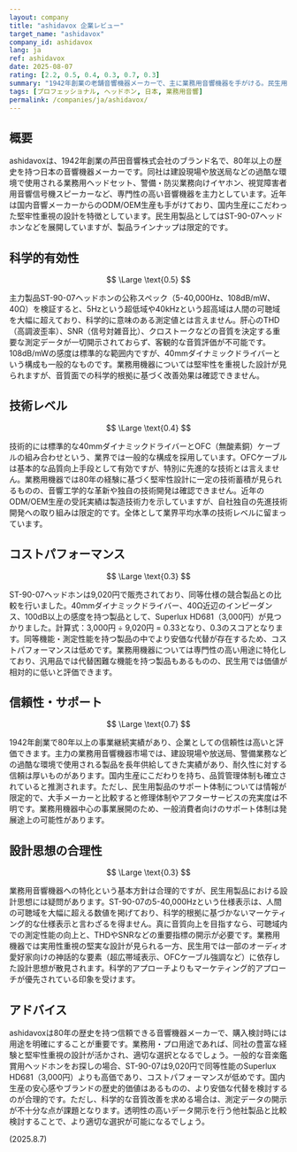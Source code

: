 ```yaml
---
layout: company
title: "ashidavox 企業レビュー"
target_name: "ashidavox"
company_id: ashidavox
lang: ja
ref: ashidavox
date: 2025-08-07
rating: [2.2, 0.5, 0.4, 0.3, 0.7, 0.3]
summary: "1942年創業の老舗音響機器メーカーで、主に業務用音響機器を手がける。民生用製品は限定的で、科学的測定データの開示が不十分。"
tags: [プロフェッショナル, ヘッドホン, 日本, 業務用音響]
permalink: /companies/ja/ashidavox/
---
```

## 概要

ashidavoxは、1942年創業の芦田音響株式会社のブランド名で、80年以上の歴史を持つ日本の音響機器メーカーです。同社は建設現場や放送局などの過酷な環境で使用される業務用ヘッドセット、警備・防災業務向けイヤホン、視覚障害者用音響信号機スピーカーなど、専門性の高い音響機器を主力としています。近年は国内音響メーカーからのODM/OEM生産も手がけており、国内生産にこだわった堅牢性重視の設計を特徴としています。民生用製品としてはST-90-07ヘッドホンなどを展開していますが、製品ラインナップは限定的です。

## 科学的有効性

$$ \Large \text{0.5} $$

主力製品ST-90-07ヘッドホンの公称スペック（5-40,000Hz、108dB/mW、40Ω）を検証すると、5Hzという超低域や40kHzという超高域は人間の可聴域を大幅に超えており、科学的に意味のある測定値とは言えません。肝心のTHD（高調波歪率）、SNR（信号対雑音比）、クロストークなどの音質を決定する重要な測定データが一切開示されておらず、客観的な音質評価が不可能です。108dB/mWの感度は標準的な範囲内ですが、40mmダイナミックドライバーという構成も一般的なものです。業務用機器については堅牢性を重視した設計が見られますが、音質面での科学的根拠に基づく改善効果は確認できません。

## 技術レベル

$$ \Large \text{0.4} $$

技術的には標準的な40mmダイナミックドライバーとOFC（無酸素銅）ケーブルの組み合わせという、業界では一般的な構成を採用しています。OFCケーブルは基本的な品質向上手段として有効ですが、特別に先進的な技術とは言えません。業務用機器では80年の経験に基づく堅牢性設計に一定の技術蓄積が見られるものの、音響工学的な革新や独自の技術開発は確認できません。近年のODM/OEM生産の受託実績は製造技術力を示していますが、自社独自の先進技術開発への取り組みは限定的です。全体として業界平均水準の技術レベルに留まっています。

## コストパフォーマンス

$$ \Large \text{0.3} $$

ST-90-07ヘッドホンは9,020円で販売されており、同等仕様の競合製品との比較を行いました。40mmダイナミックドライバー、40Ω近辺のインピーダンス、100dB以上の感度を持つ製品として、Superlux HD681（3,000円）が見つかりました。計算式：3,000円 ÷ 9,020円 = 0.33となり、0.3のスコアとなります。同等機能・測定性能を持つ製品の中でより安価な代替が存在するため、コストパフォーマンスは低めです。業務用機器については専門性の高い用途に特化しており、汎用品では代替困難な機能を持つ製品もあるものの、民生用では価値が相対的に低いと評価できます。

## 信頼性・サポート

$$ \Large \text{0.7} $$

1942年創業で80年以上の事業継続実績があり、企業としての信頼性は高いと評価できます。主力の業務用音響機器市場では、建設現場や放送局、警備業務などの過酷な環境で使用される製品を長年供給してきた実績があり、耐久性に対する信頼は厚いものがあります。国内生産にこだわりを持ち、品質管理体制も確立されていると推測されます。ただし、民生用製品のサポート体制については情報が限定的で、大手メーカーと比較すると修理体制やアフターサービスの充実度は不明です。業務用機器中心の事業展開のため、一般消費者向けのサポート体制は発展途上の可能性があります。

## 設計思想の合理性

$$ \Large \text{0.3} $$

業務用音響機器への特化という基本方針は合理的ですが、民生用製品における設計思想には疑問があります。ST-90-07の5-40,000Hzという仕様表示は、人間の可聴域を大幅に超える数値を掲げており、科学的根拠に基づかないマーケティング的な仕様表示と言わざるを得ません。真に音質向上を目指すなら、可聴域内での測定性能の向上と、THDやSNRなどの重要指標の開示が必要です。業務用機器では実用性重視の堅実な設計が見られる一方、民生用では一部のオーディオ愛好家向けの神話的な要素（超広帯域表示、OFCケーブル強調など）に依存した設計思想が散見されます。科学的アプローチよりもマーケティング的アプローチが優先されている印象を受けます。

## アドバイス

ashidavoxは80年の歴史を持つ信頼できる音響機器メーカーで、購入検討時には用途を明確にすることが重要です。業務用・プロ用途であれば、同社の豊富な経験と堅牢性重視の設計が活かされ、適切な選択となるでしょう。一般的な音楽鑑賞用ヘッドホンをお探しの場合、ST-90-07は9,020円で同等性能のSuperlux HD681（3,000円）よりも高価であり、コストパフォーマンスが低めです。国内生産の安心感やブランドの歴史的価値はあるものの、より安価な代替を検討するのが合理的です。ただし、科学的な音質改善を求める場合は、測定データの開示が不十分な点が課題となります。透明性の高いデータ開示を行う他社製品と比較検討することで、より適切な選択が可能になるでしょう。

(2025.8.7)
